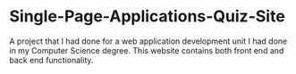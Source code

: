 # Single-Page-Applications-Quiz-Site
A project that I had done for a web application development unit I had done in my Computer Science degree. This website contains both front end and back end functionality.
